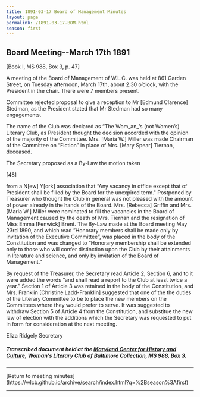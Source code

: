 ```yaml
---
title: 1891-03-17 Board of Management Minutes
layout: page
permalink: /1891-03-17-BOM.html
season: first
---
```


<style>
    #maincontent{
        font-size:1.4em;
    }
</style>
## Board Meeting--March 17th 1891
[Book I, MS 988, Box 3, p. 47]

A meeting of the Board of Management of W.L.C. was held at 861 Garden Street, on Tuesday afternoon, March 17th, about 2.30 o’clock, with the President in the chair. There were 7 members present.

Committee rejected proposal to give a reception to Mr [Edmund Clarence] Stedman, as the President stated that Mr Stedman had so many engagements.

The name of the Club was declared as “The Wom_an_’s (not Women’s) Literary Club, as President thought the decision accorded with the opinion of the majority of the Committee. Mrs. [Maria W.] Miller was made Chairman of the Committee on “Fiction” in place of Mrs. [Mary Spear] Tiernan, deceased.

The Secretary proposed as a By-Law the motion taken

[48]

from a N[ew] Y[ork] association that “Any vacancy in office except that of President shall be filled by the Board for the unexpired term." Postponed by Treasurer who thought the Club in general was not pleased with the amount of power already in the hands of the Board. Mrs. [Rebecca] Griffin and Mrs. [Maria W.] Miller were nominated to fill the vacancies in the Board of Management caused by the death of Mrs. Tiernan and the resignation of Miss Emma [Fenwick] Brent. The By-Law made at the Board meeting May 23rd 1890, and which read ”Honorary members shall be made only by invitation of the Executive Committee”, was placed in the body of the Constitution and was changed to “Honorary membership shall be extended only to those who will confer distinction upon the Club by their attainments in literature and science, and only by invitation of the Board of Management.”

By request of the Treasurer, the Secretary read Article 2, Section 6, and to it were added the words “and shall read a report to the Club at least twice a year.” Section 1 of Article 3 was retained in the body of the Constitution, and Mrs. Franklin [Christine Ladd-Franklin] suggested that one of the the duties of the Literary Committee to be to place the new members on the Committees where they would prefer to serve. It was suggested to withdraw Section 5 of Article 4 from the Constitution, and substitue the new law of election with the additions which the Secretary was requested to put in form for consideration at the next meeting.

Eliza Ridgely 
Secretary

##### Transcribed document held at the [Maryland Center for History and Culture](http://mdhs.org/), Woman's Literary Club of Baltimore Collection, MS 988, Box 3. 

<hr>
[Return to meeting minutes](https://wlcb.github.io/archive/search/index.html?q=%2Bseason%3Afirst)
<hr>